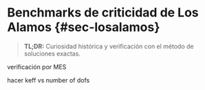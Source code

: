 # Benchmarks de criticidad de Los Alamos {#sec-losalamos}

> **TL;DR:** Curiosidad histórica y verificación con el método de soluciones exactas.

verificación por MES

hacer keff vs number of dofs


